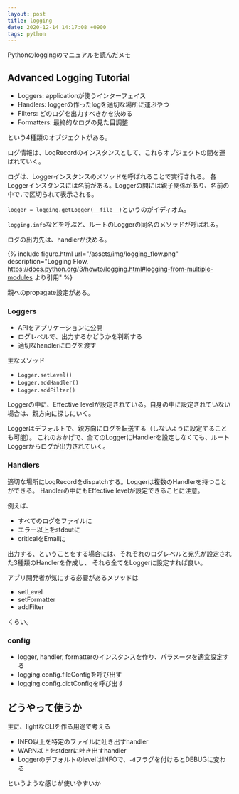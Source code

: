 ```yaml
---
layout: post
title: logging
date: 2020-12-14 14:17:08 +0900
tags: python
---
```


Pythonのloggingのマニュアルを読んだメモ

## Advanced Logging Tutorial

- Loggers: applicationが使うインターフェイス
- Handlers: loggerの作ったlogを適切な場所に運ぶやつ
- Filters: どのログを出力すべきかを決める
- Formatters: 最終的なログの見た目調整

という4種類のオブジェクトがある。

ログ情報は、LogRecordのインスタンスとして、これらオブジェクトの間を運ばれていく。

ログは、Loggerインスタンスのメソッドを呼ばれることで実行される。
各Loggerインスタンスには名前がある。Loggerの間には親子関係があり、名前の中で`.`で区切られて表示される。

`logger = logging.getLogger(__file__)`というのがイディオム。

`logging.info`などを呼ぶと、ルートのLoggerの同名のメソッドが呼ばれる。

ログの出力先は、handlerが決める。

{% include figure.html url="/assets/img/logging_flow.png" description="Logging Flow, https://docs.python.org/3/howto/logging.html#logging-from-multiple-modules より引用" %}

親へのpropagate設定がある。


### Loggers

- APIをアプリケーションに公開
- ログレベルで、出力するかどうかを判断する
- 適切なhandlerにログを渡す

主なメソッド
- `Logger.setLevel()`
- `Logger.addHandler()`
- `Logger.addFilter()`


Loggerの中に、Effective levelが設定されている。自身の中に設定されていない場合は、親方向に探しにいく。

Loggerはデフォルトで、親方向にログを転送する（しないように設定することも可能）。
これのおかげで、全てのLoggerにHandlerを設定しなくても、ルートLoggerからログが出力されていく。

### Handlers

適切な場所にLogRecordをdispatchする。Loggerは複数のHandlerを持つことができる。
Handlerの中にもEffective levelが設定できることに注意。

例えば、

- すべてのログをファイルに
- エラー以上をstdoutに
- criticalをEmailに

出力する、ということをする場合には、それぞれのログレベルと宛先が設定された3種類のHandlerを作成し、
それら全てをLoggerに設定すれば良い。

アプリ開発者が気にする必要があるメソッドは

- setLevel
- setFormatter
- addFilter

くらい。

### config

- logger, handler, formatterのインスタンスを作り、パラメータを適宜設定する
- logging.config.fileConfigを呼び出す
- logging.config.dictConfigを呼び出す


## どうやって使うか

主に、lightなCLIを作る用途で考える

- INFO以上を特定のファイルに吐き出すhandler
- WARN以上をstderrに吐き出すhandler
- LoggerのデフォルトのlevelはINFOで、`-d`フラグを付けるとDEBUGに変わる

というような感じが使いやすいか
